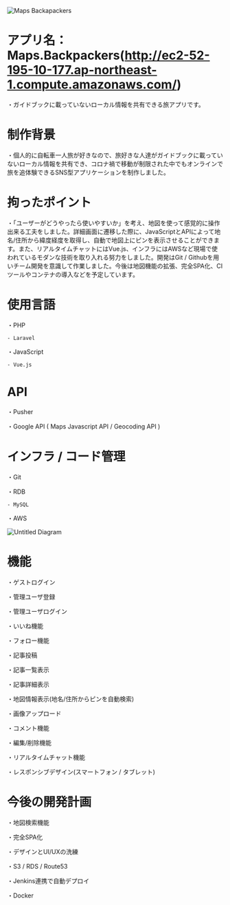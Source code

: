 ![Maps Backapackers](https://user-images.githubusercontent.com/71540533/108969402-0cc7fd00-76c5-11eb-8510-728ae77c3730.gif)

# アプリ名：Maps.Backpackers(http://ec2-52-195-10-177.ap-northeast-1.compute.amazonaws.com/)

・ガイドブックに載っていないローカル情報を共有できる旅アプリです。

# 制作背景

・個人的に自転車一人旅が好きなので、旅好きな人達がガイドブックに載っていないローカル情報を共有でき、コロナ禍で移動が制限された中でもオンラインで旅を追体験できるSNS型アプリケーションを制作しました。

# 拘ったポイント

・「ユーザーがどうやったら使いやすいか」を考え、地図を使って感覚的に操作出来る工夫をしました。詳細画面に遷移した際に、JavaScriptとAPIによって地名/住所から緯度経度を取得し、自動で地図上にピンを表示させることができます。また、リアルタイムチャットにはVue.js、インフラにはAWSなど現場で使われているモダンな技術を取り入れる努力をしました。開発はGit / Githubを用いチーム開発を意識して作業しました。今後は地図機能の拡張、完全SPA化、CIツールやコンテナの導入などを予定しています。

# 使用言語

・PHP 

    - Laravel

・JavaScript

    - Vue.js

# API 

・Pusher

・Google API ( Maps Javascript API / Geocoding API )


# インフラ / コード管理

・Git

・RDB

    - MySQL

・AWS

![Untitled Diagram](https://user-images.githubusercontent.com/71540533/108985564-89160c80-76d4-11eb-8d9c-46433f3411dc.png)


# 機能

・ゲストログイン

・管理ユーザ登録

・管理ユーザログイン

・いいね機能

・フォロー機能

・記事投稿

・記事一覧表示

・記事詳細表示

・地図情報表示(地名/住所からピンを自動検索)

・画像アップロード

・コメント機能

・編集/削除機能

・リアルタイムチャット機能

・レスポンシブデザイン(スマートフォン / タブレット)

# 今後の開発計画

・地図検索機能

・完全SPA化

・デザインとUI/UXの洗練

・S3 / RDS / Route53

・Jenkins連携で自動デプロイ

・Docker

